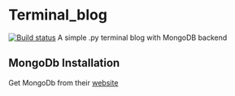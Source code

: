 # Terminal_blog                       
[](https://travis-ci.org/gatarelib/terminal_blog.svg?branch=master)
[![Build status](https://travis-ci.org/gatarelib/travis-lab.svg?master)](https://travis-ci.org/gatarelib)
A simple .py terminal blog with MongoDB backend
## MongoDb Installation
Get MongoDb from their [website](https://www.mongodb.com/download-center#community)
